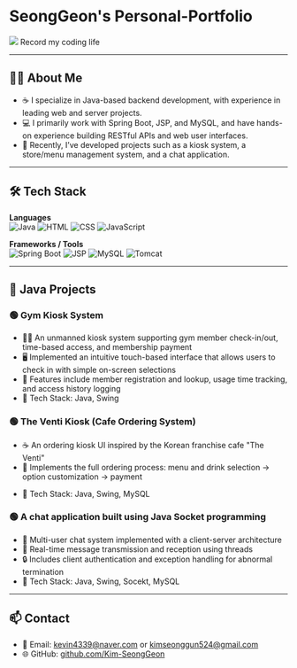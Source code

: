 # SeongGeon's Personal-Portfolio

<img src="https://capsule-render.vercel.app/api?type=waving&color=0f62fe&height=150&section=header&text=Java%20Developer%20Portfolio&fontSize=40" />
Record my coding life

---

## 🧑‍💻 About Me

- ☕ I specialize in Java-based backend development, with experience in leading web and server projects.
- 💻 I primarily work with Spring Boot, JSP, and MySQL, and have hands-on experience building RESTful APIs and web user interfaces.
- 📌 Recently, I’ve developed projects such as a kiosk system, a store/menu management system, and a chat application.

---

## 🛠️ Tech Stack

**Languages**  
![Java](https://img.shields.io/badge/Java-007396?style=flat&logo=java&logoColor=white)
![HTML](https://img.shields.io/badge/HTML5-E34F26?style=flat&logo=html5&logoColor=white)
![CSS](https://img.shields.io/badge/CSS3-1572B6?style=flat&logo=css3&logoColor=white)
![JavaScript](https://img.shields.io/badge/JavaScript-F7DF1E?style=flat&logo=javascript&logoColor=black)

**Frameworks / Tools**  
![Spring Boot](https://img.shields.io/badge/Spring_Boot-6DB33F?style=flat&logo=spring-boot&logoColor=white)
![JSP](https://img.shields.io/badge/JSP-007396?style=flat)
![MySQL](https://img.shields.io/badge/MySQL-4479A1?style=flat&logo=mysql&logoColor=white)
![Tomcat](https://img.shields.io/badge/Apache_Tomcat-F8DC75?style=flat&logo=apachetomcat&logoColor=black)

---

## 📁 Java Projects

### 🟢 Gym Kiosk System
- 🏋️‍♂️ An unmanned kiosk system supporting gym member check-in/out, time-based access, and membership payment
- 🖥️ Implemented an intuitive touch-based interface that allows users to check in with simple on-screen selections
- 🔄 Features include member registration and lookup, usage time tracking, and access history logging
- 🔧 Tech Stack: Java, Swing

<!--🔗 [GitHub Repository 링크](https://github.com/사용자명/Store-Menu-System)-->

### 🟢 The Venti Kiosk (Cafe Ordering System)
- ☕ An ordering kiosk UI inspired by the Korean franchise cafe "The Venti"
- 🧋 Implements the full ordering process: menu and drink selection → option customization → payment
<!--- 📦 관리자 페이지에서 메뉴 및 옵션 추가/삭제 가능-->
<!--- 🖥️ 해상도 1920x1080 기준의 실제 키오스크 UX를 모사-->
- 🔧 Tech Stack: Java, Swing, MySQL

<!--🔗 [GitHub Repository 링크](https://github.com/사용자명/Store-Menu-System)-->

### 🟢 A chat application built using Java Socket programming
- 💬 Multi-user chat system implemented with a client-server architecture
- 🧵 Real-time message transmission and reception using threads
- 🔒 Includes client authentication and exception handling for abnormal termination
- 🔧 Tech Stack: Java, Swing, Socekt, MySQL

<!--🔗 [GitHub Repository 링크](https://github.com/사용자명/Java-Socket-Chat)-->

---

## 📫 Contact

- 📧 Email: kevin4339@naver.com or kimseonggun524@gmail.com
- 🌐 GitHub: [github.com/Kim-SeongGeon](https://github.com/Kim-SeongGeon)
